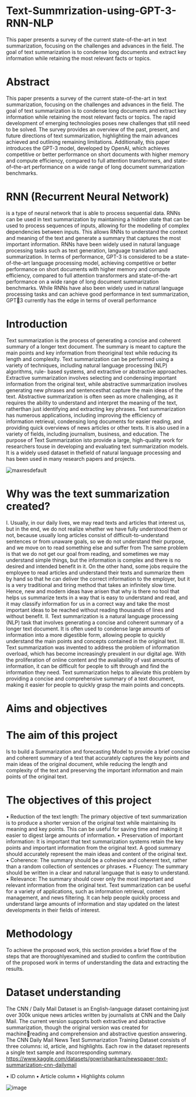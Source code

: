 # Text-Summrization-using-GPT-3-RNN-NLP
This paper presents a survey of the current state-of-the-art in text summarization, focusing on  the challenges and advances in the field. The goal of text summarization is to condense long  documents and extract key information while retaining the most relevant facts or topics. 

# Abstract
This paper presents a survey of the current state-of-the-art in text summarization, focusing on 
the challenges and advances in the field. The goal of text summarization is to condense long 
documents and extract key information while retaining the most relevant facts or topics. The rapid 
development of emerging technologies poses new challenges that still need to be solved. The 
survey provides an overview of the past, present, and future directions of text summarization, 
highlighting the main advances achieved and outlining remaining limitations. Additionally, this 
paper introduces the GPT-3 model, developed by OpenAI, which achieves competitive or better 
performance on short documents with higher memory and compute efficiency, compared to full 
attention transformers, and state-of–the-art performance on a wide range of long document 
summarization benchmarks.

# RNN (Recurrent Neural Network)
is a type of neural network that is able to process sequential
data. RNNs can be used in text summarization by maintaining a hidden state that can be used to
process sequences of inputs, allowing for the modelling of complex dependencies between inputs.
This allows RNNs to understand the context and meaning of the text and generate a summary that
captures the most important information. RNNs have been widely used in natural language
processing tasks such as text generation, language translation and summarization.
In terms of performance, GPT-3 is considered to be a state-of-the-art language processing model,
achieving competitive or better performance on short documents with higher memory and compute
efficiency, compared to full attention transformers and state-of-the-art performance on a wide
range of long document summarization benchmarks. While RNNs have also been widely used in
natural language processing tasks and can achieve good performance in text summarization, GPT3 currently has the edge in terms of overall performance

# Introduction
Text summarization is the process of generating a concise and coherent summary of a 
longer text document. The summary is meant to capture the main points and key information
from theoriginal text while reducing its length and complexity. Text summarization can be 
performed using a variety of techniques, including natural language processing (NLP) 
algorithms, rule- based systems, and extractive or abstractive approaches.
Extractive summarization involves selecting and condensing important information from 
the original text, while abstractive summarization involves generating new phrases and 
sentencesthat capture the main ideas of the text. Abstractive summarization is often seen as 
more challenging, as it requires the ability to understand and interpret the meaning of the text,
ratherthan just identifying and extracting key phrases.
Text summarization has numerous applications, including improving the efficiency of
information retrieval, condensing long documents for easier reading, and providing quick
overviews of news articles or other texts. It is also used in a variety of fields, including
journalism, business, and education.
The purpose of Text Summarization isto provide a large, high-quality work for researchers
touse in developing and evaluating text summarization models. It is a widely used dataset in
thefield of natural language processing and has been used in many research papers and projects.

![maxresdefault](https://user-images.githubusercontent.com/118799603/215291454-dce12090-7253-4745-aabf-eb2ecd603cde.jpg)

# Why was the text summarization created?
I. Usually, in our daily lives, we may read texts and articles that interest us, but in the end,
we do not realize whether we have fully understood them or not, because usually long
articles consist of difficult-to-understand sentences or from unaware goals, so we do not
understand their purpose, and we move on to read something else and suffer from The same
problem is that we do not get our goal from reading, and sometimes we may understand
simple things, but the information is complex and there is no desired and intended benefit
in it. On the other hand, some jobs require the employee to read articles and understand
their texts and summarize them by hand so that he can deliver the correct information to
the employer, but it is a very traditional and tiring method that takes an infinitely slow time.
Hence, new and modern ideas have arisen that why is there no tool that helps us summarize
texts in a way that is easy to understand and read, and it may classify information for us in
a correct way and take the most important ideas to be reached without reading thousands
of lines and without benefit.
II. Text summarization is a natural language processing (NLP) task that involves generating
a concise and coherent summary of a longer text document. It is often used to condense
large amounts of information into a more digestible form, allowing people to quickly
understand the main points and concepts contained in the original text.
III. Text summarization was invented to address the problem of information overload, which
has become increasingly prevalent in our digital age. With the proliferation of online
content and the availability of vast amounts of information, it can be difficult for people to
sift through and find the information they need. Text summarization helps to alleviate this
problem by providing a concise and comprehensive summary of a text document, making
it easier for people to quickly grasp the main points and concepts.

# Aims and objectives

# The aim of this project
Is to build a Summarization and forecasting Model to provide a brief concise and coherent
summary of a text that accurately captures the key points and main ideas of the original
document, while reducing the length and complexity of the text and preserving the
important information and main points of the original text.

# The objectives of this project
• Reduction of the text length: The primary objective of text summarization is to produce 
a shorter version of the original text while maintaining its meaning and key points. This 
can be useful for saving time and making it easier to digest large amounts of 
information.
• Preservation of important information: It is important that text summarization systems
retain the key points and important information from the original text. A good summary
should accurately represent the main ideas and content of the original text.
• Coherence: The summary should be a cohesive and coherent text, rather than a random
collection of sentences or phrases.
• Fluency: The summary should be written in a clear and natural language that is easy to
understand.
• Relevance: The summary should cover only the most important and relevant 
information from the original text.
Text summarization can be useful for a variety of applications, such as information 
retrieval, content management, and news filtering. It can help people quickly process and 
understand large amounts of information and stay updated on the latest developments in their 
fields of interest.

# Methodology
To achieve the proposed work, this section provides a brief flow of the steps that are
thoroughlyexamined and studied to confirm the contribution of the proposed work in terms of
understanding the data and extracting the results.

# Dataset understanding
The CNN / Daily Mail Dataset is an English-language dataset containing just over 300k unique 
news articles written by journalists at CNN and the Daily Mail. The current version supports both 
extractive and abstractive summarization, though the original version was created for machinereading and comprehension and abstractive question answering.
The CNN Daily Mail News Test Summarization Training Dataset consists of three columns: id,
article, and highlights. Each row in the dataset represents a single text sample and itscorresponding
summary.
https://www.kaggle.com/datasets/gowrishankarp/newspaper-text-summarization-cnn-dailymail 

• ID column
• Article column
• Highlights column

![image](https://user-images.githubusercontent.com/118799603/215291787-927d47bb-a540-47c7-9494-26f6500a002e.png)
